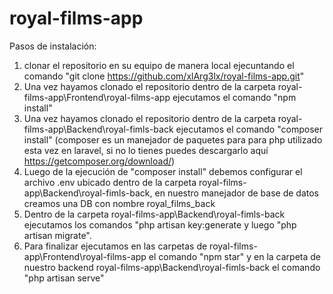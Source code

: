 # royal-films-app

Pasos de instalación:
1. clonar el repositorio en su equipo de manera local ejecuntando el comando "git clone https://github.com/xlArg3lx/royal-films-app.git"
2. Una vez hayamos clonado el repositorio dentro de la carpeta royal-films-app\Frontend\royal-films-app ejecutamos el comando "npm install"
3. Una vez hayamos clonado el repositorio dentro de la carpeta royal-films-app\Backend\royal-fimls-back ejecutamos el comando "composer install" (composer es un manejador de paquetes para para php utilizado esta vez en laravel, si no lo tienes puedes descargarlo aquí https://getcomposer.org/download/)
4. Luego de la ejecución de "composer install" debemos configurar el archivo .env ubicado dentro de la carpeta royal-films-app\Backend\royal-fimls-back, en nuestro manejador de base de datos creamos una DB con nombre royal_films_back
5. Dentro de la carpeta royal-films-app\Backend\royal-fimls-back ejecutamos los comandos "php artisan key:generate y luego "php artisan migrate".
6. Para finalizar ejecutamos en las carpetas de royal-films-app\Frontend\royal-films-app el comando "npm star" y en la carpeta de nuestro backend royal-films-app\Backend\royal-fimls-back el comando "php artisan serve"
